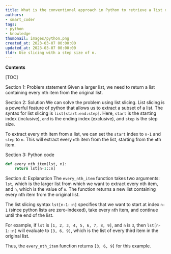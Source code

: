 ```yaml
---
title: What is the conventional approach in Python to retrieve a list of every nth element from a bigger list?
authors:
- smart_coder
tags:
- python
- knowledge
thumbnail: images/python.png
created_at: 2023-03-07 00:00:00
updated_at: 2023-03-07 00:00:00
tldr: Use slicing with a step size of n.
---
```


**Contents**

[TOC]

Section 1: Problem statement
Given a larger list, we need to return a list containing every nth item from the original list.

Section 2: Solution
We can solve the problem using list slicing. List slicing is a powerful feature of python that allows us to extract a subset of a list. The syntax for list slicing is `list[start:end:step]`. Here, `start` is the starting index (inclusive), `end` is the ending index (exclusive), and `step` is the step size.

To extract every nth item from a list, we can set the `start` index to `n-1` and `step` to `n`. This will extract every `n`th item from the list, starting from the `n`th item.

Section 3: Python code
```python
def every_nth_item(lst, n):
    return lst[n-1::n]
```

Section 4: Explanation
The `every_nth_item` function takes two arguments: `lst`, which is the larger list from which we want to extract every nth item, and `n`, which is the value of `n`. The function returns a new list containing every nth item from the original list.

The list slicing syntax `lst[n-1::n]` specifies that we want to start at index `n-1` (since python lists are zero-indexed), take every `n`th item, and continue until the end of the list.

For example, if `lst` is `[1, 2, 3, 4, 5, 6, 7, 8, 9]`, and `n` is `3`, then `lst[n-1::n]` will evaluate to `[3, 6, 9]`, which is the list of every third item in the original list.

Thus, the `every_nth_item` function returns `[3, 6, 9]` for this example.

